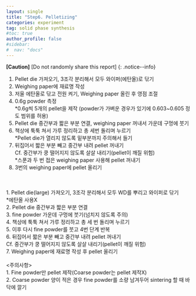```yaml
---
layout: single
title: "Step6. Pelletizing"
categories: experiment
tag: solid phase synthesis
#toc: true
author_profile: false
#sidebar:
#  nav: "docs"
---
```


**[Caution]** [Do not randomly share this report]
{: .notice--info}

1.	Pellet die 가져오기, 3조각 분리해서 모두 와이퍼(에탄올)로 닦기<br>
2.	Weighing paper에 재료명 작성<br>
3.	저울 에탄올로 닦고 전원 켜기, Weighing paper 올린 후 영점 조절<br>
4.	0.6g powder 측정<br>
 *0.6g씩 5개의 pellet을 제작 (powder가 가벼운 경우가 있기에 0.603~0.605 정도 범위를 허용)<br>
5.	Pellet die 중간부과 짧은 부분 연결, weighing paper 꺼내서 가운데 구멍에 붓기<br>
6.	책상에 툭툭 쳐서 가루 정리하고 총 세번 돌리며 누르기<br>
 *Pellet die가 열리지 않도록 밑부분까지 주의해서 들기<br>
7.	뒤집어서 짧은 부분 빼고 중간부 내려 pellet 꺼내기<br>
 Cf. 중간부가 쿵 떨어지지 않도록 살살 내리기(pellet이 깨질 위험)<br>
 *스푼과 두 번 접은 weighing paper 사용해 pellet 꺼내기<br>
8.	3번의 weighing paper에 pellet 올리기<br>
<br>
<Lare size pellet 제작 과정> <br>
1. Pellet die(large) 가져오기, 3조각 분리해서 모두 WD를 뿌리고 와이퍼로 닦기<br>
 *에탄올 사용X<br>
2. Pellet die 중간부과 짧은 부분 연결<br>
3. fine powder 가운데 구멍에 붓기(넘치지 않도록 주의)<br>
4. 책상에 툭툭 쳐서 가루 정리하고 총 세 번 돌리며 누르기<br>
5. 이후 다시 fine powder를 붓고 4번 단계 반복<br>
6. 뒤집어서 짧은 부분 빼고 중간부 내려 pellet 꺼내기<br>
Cf. 중간부가 쿵 떨어지지 않도록 살살 내리기(pellet이 깨질 위험)<br>
7. Weighing paper에 재료명 작성 후 pellet 올리기<br>
<br>
<주의사항><br>
1. Fine powder만 pellet 제작(Coarse powder는 pellet 제작X)<br>
2. Coarse powder 양이 적은 경우 fine powder를 소량 남겨두어 sintering 할 때 바닥에 깔기<br>
